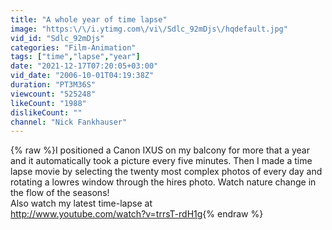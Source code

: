 ```yaml
---
title: "A whole year of time lapse"
image: "https:\/\/i.ytimg.com\/vi\/Sdlc_92mDjs\/hqdefault.jpg"
vid_id: "Sdlc_92mDjs"
categories: "Film-Animation"
tags: ["time","lapse","year"]
date: "2021-12-17T07:20:05+03:00"
vid_date: "2006-10-01T04:19:38Z"
duration: "PT3M36S"
viewcount: "525248"
likeCount: "1988"
dislikeCount: ""
channel: "Nick Fankhauser"
---
```

{% raw %}I positioned a Canon IXUS on my balcony for more that a year and it automatically took a picture every five minutes. Then I made a time lapse movie by selecting the twenty most complex photos of every day and rotating a lowres window through the hires photo. Watch nature change in the flow of the seasons!<br />Also watch my latest time-lapse at <br /><a rel="nofollow" target="blank" href="http://www.youtube.com/watch?v=trrsT-rdH1g">http://www.youtube.com/watch?v=trrsT-rdH1g</a>{% endraw %}
